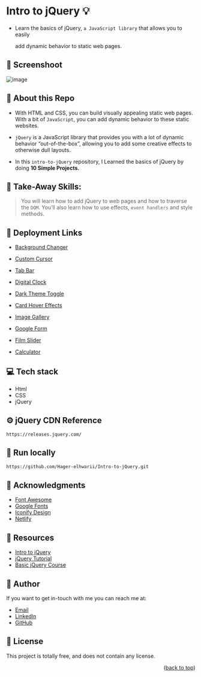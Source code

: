 # Intro to jQuery :bulb:
<a name="readme-top"></a>
<base target="_blank">

- Learn the basics of jQuery, `a JavaScript library` that allows you to easily
  
   add dynamic behavior to static web pages.
  
## 📸  Screenshoot
![image](https://github.com/Hager-elhwarii/Intro-to-jQuery/assets/80959882/36c7bbd0-f77b-43ed-91f9-93223f4ebff5)


## 🌸 About this Repo
- With HTML and CSS, you can build visually appealing static web pages. With a bit of `JavaScript`, you can add dynamic behavior to these static websites.

- `jQuery` is a JavaScript library that provides you with a lot of dynamic behavior “out-of-the-box”, allowing you to add some creative effects to otherwise dull layouts.

- In this `intro-to-jQuery` repository, I Learned the basics of jQuery by doing **10 Simple Projects.** 

## 🤸 Take-Away Skills:
>  You will learn how to add jQuery to web pages and how to traverse the `DOM`. You’ll also learn how to use effects, `event handlers` and style methods.

## 🚀 Deployment Links 
  - [Background Changer](https://background-changer-dottie.netlify.app/)
    
  - [Custom Cursor](https://custom-cursor-dottie.netlify.app/)
    
  - [Tab Bar](https://tab-bar-dottie.netlify.app/)
    
  - [Digital Clock](https://digital-clock-dottie.netlify.app/)
    
  - [Dark Theme Toggle](https://dark-theme-toggle-dottie.netlify.app/)
    
  - [Card Hover Effects](https://card-hover-effects-dottie.netlify.app/)
    
  - [Image Gallery](https://image-gallery-layout-dottie.netlify.app/)
    
  - [Google Form](https://google-form-dottie.netlify.app/)
    
  - [Film Slider](https://film-poster-slider-dottie.netlify.app/)
    
  - [Calculator](https://basic-jquery-calculator-dottie.netlify.app/)
     
## 💻 Tech stack
- Html
- CSS
- jQuery

## ⚙️ jQuery CDN Reference

```
https://releases.jquery.com/
```

##  🔐 Run locally 

```bash
https://github.com/Hager-elhwarii/Intro-to-jQuery.git
```

## 📌 Acknowledgments
- [Font Awesome](https://fontawesome.com/)
- [Google Fonts](http://hager.a.elhawary@gmail.com/)
- [Iconify Design](https://iconify.design/)
- [Netlify](https://www.netlify.com/)


## 🌼 Resources
- [Intro to jQuery](https://www.udacity.com/course/intro-to-jquery--ud245)
- [jQuery Tutorial](https://www.w3schools.com/jquery/default.asp)
- [Basic jQuery Course](https://www.udemy.com/course/free-jquery-beginners/)

## 🦄   Author
If you want to get in-touch with me you can reach me at:
-  [Email](http://hager.a.elhawary@gmail.com/)
-  [LinkedIn](https://www.linkedin.com/in/hager-omar-elhawary/)
-  [GitHub](https://github.com/Hager-elhwarii)

## 📘 License
This project is totally free,  and does not contain any license.





<p align="right">(<a href="#readme-top">back to top</a>)</p>
